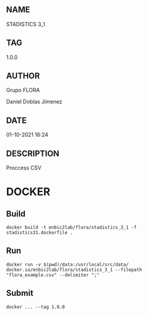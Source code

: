 ## NAME

STADISTICS 3_1

## TAG

1.0.0

## AUTHOR

Grupo FLORA

Daniel Doblas Jimenez
## DATE

01-10-2021 16:24

## DESCRIPTION
Proccess CSV 
# DOCKER

## Build

```
docker build -t enbic2lab/flora/stadistics_3_1 -f stadistics31.dockerfile .
```

## Run

```
docker run -v $(pwd)/data:/usr/local/src/data/ docker.io/enbic2lab/flora/stadistics_3_1 --filepath "flora_example.csv" --delimiter ";"
```

## Submit

```
docker ... --tag 1.0.0
```

